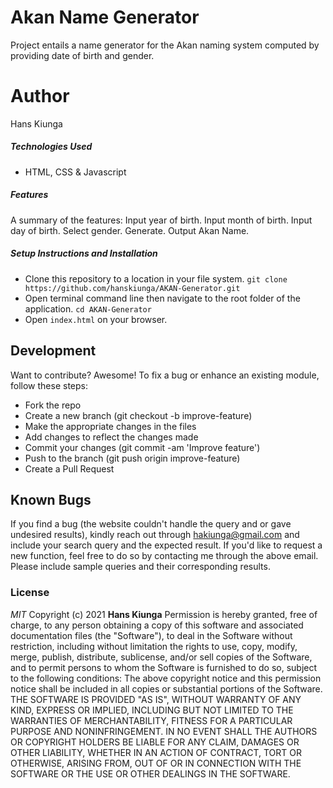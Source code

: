 # Akan Name Generator

Project entails a name generator for the Akan naming system computed by providing date of birth and gender.

# Author

Hans Kiunga

##### Technologies Used

- HTML, CSS & Javascript

##### Features

A summary of the features:
    Input year of birth.
    Input month of birth.
    Input day of birth.
    Select gender.
    Generate.
    Output Akan Name.

##### Setup Instructions and Installation

- Clone this repository to a location in your file system. `git clone https://github.com/hanskiunga/AKAN-Generator.git`
- Open terminal command line then navigate to the root folder of the application. `cd AKAN-Generator`
- Open `index.html` on your browser.

## Development

Want to contribute? Awesome!
To fix a bug or enhance an existing module, follow these steps:

- Fork the repo
- Create a new branch (git checkout -b improve-feature)
- Make the appropriate changes in the files
- Add changes to reflect the changes made
- Commit your changes (git commit -am 'Improve feature')
- Push to the branch (git push origin improve-feature)
- Create a Pull Request

## Known Bugs

If you find a bug (the website couldn't handle the query and or gave undesired results), kindly reach out through hakiunga@gmail.com and include your search query and the expected result.
If you'd like to request a new function, feel free to do so by contacting me through the above email. Please include sample queries and their corresponding results.

### License

_MIT_
Copyright (c) 2021 **Hans Kiunga**
Permission is hereby granted, free of charge, to any person obtaining a copy of this software and associated documentation files (the "Software"), to deal in the Software without restriction, including without limitation the rights to use, copy, modify, merge, publish, distribute, sublicense, and/or sell copies of the Software, and to permit persons to whom the Software is furnished to do so, subject to the following conditions:
The above copyright notice and this permission notice shall be included in all copies or substantial portions of the Software.
THE SOFTWARE IS PROVIDED "AS IS", WITHOUT WARRANTY OF ANY KIND, EXPRESS OR IMPLIED, INCLUDING BUT NOT LIMITED TO THE WARRANTIES OF MERCHANTABILITY, FITNESS FOR A PARTICULAR PURPOSE AND NONINFRINGEMENT. IN NO EVENT SHALL THE AUTHORS OR COPYRIGHT HOLDERS BE LIABLE FOR ANY CLAIM, DAMAGES OR OTHER LIABILITY, WHETHER IN AN ACTION OF CONTRACT, TORT OR OTHERWISE, ARISING FROM, OUT OF OR IN CONNECTION WITH THE SOFTWARE OR THE USE OR OTHER DEALINGS IN THE SOFTWARE.
